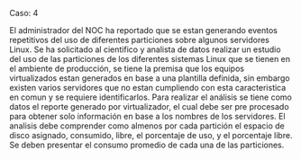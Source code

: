 Caso: 4 

El administrador del NOC ha reportado que se estan generando eventos repetitivos del uso de diferentes particiones sobre algunos servidores Linux.
Se ha solicitado al cientifico y analista de datos realizar un estudio del uso de las particiones de los diferentes sistemas Linux que se tienen en el ambiente de producción, 
se tiene la premisa que los equipos virtualizados estan generados en base a una plantilla definida, sin embargo existen varios servidores que no estan cumpliendo con esta caracteristica en comun y se requiere identificarlos.
Para realizar el análisis se tiene como datos el reporte generado por virtualizador, el cual debe ser pre procesado para obtener solo información en base a los nombres de los servidores.
El analisis debe comprender como almenos por cada partición el espacio de disco asignado, consumido, libre, el porcentaje de uso, y el porcentaje libre.
Se deben presentar el consumo promedio de cada una de las particiones.
